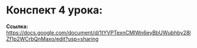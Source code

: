 # Конспект 4 урока: 
**Ссылка:** https://docs.google.com/document/d/1tYVPTexnCMIWn6eyBbUWubhby28lZf1p2WCrbQnMaxo/edit?usp=sharing 
